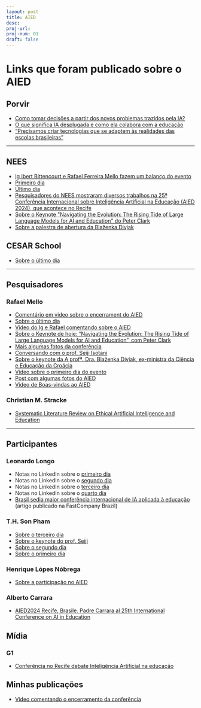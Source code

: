 ```yaml
---
layout: post
title: AIED 
desc: 
proj-url:
proj-num: 01
draft: false
---
```



# Links que foram publicado sobre o AIED

## Porvir

- [Como tomar decisões a partir dos novos problemas trazidos pela IA?](https://porvir.org/aied-2024-como-tomar-decisoes-ia-na-educacao/)
- [O que significa IA desplugada e como ela colabora com a educação](https://porvir.org/ia-desplugada-educacao/)
- [“Precisamos criar tecnologias que se adaptem às realidades das escolas brasileiras”](https://porvir.org/entrevista-seiji-isotani/)

---

## NEES

-  [Ig Ibert Bittencourt e Rafael Ferreira Mello fazem um balanço do evento](https://www.linkedin.com/posts/neesufal_nees-ufal-iaied-activity-7217596299028664320-ilCT?utm_source=share&utm_medium=member_desktop)
-  [Primeiro dia](https://www.linkedin.com/posts/neesufal_nees-ufal-iaied-activity-7216193598533361665-8Eww?utm_source=share&utm_medium=member_desktop)
-  [Último dia](https://www.linkedin.com/posts/rafael-ferreira-mello-989b3b37_aied2024-inovacao-educacao-ugcPost-7217587887922434048-WJA9?utm_source=share&utm_medium=member_desktop)
-  [Pesquisadores do NEES mostraram diversos trabalhos na 25ª Conferência Internacional sobre Inteligência Artificial na Educação (AIED 2024), que acontece no Recife](https://www.linkedin.com/posts/neesufal_nees-aied2024-ugcPost-7217246345219194880-PhMZ?utm_source=share&utm_medium=member_desktop)
-  [Sobre o Keynote "Navigating the Evolution: The Rising Tide of Large Language Models for Al and Education" do Peter Clark](https://www.linkedin.com/posts/neesufal_nees-aied2024-ia-activity-7217257111913656321-vfuI?utm_source=share&utm_medium=member_desktop)
-  [Sobre a palestra de abertura da Blaženka Divjak ](https://www.linkedin.com/posts/neesufal_abertura-da-aied-2024-no-recife-activity-7216812514301345793-OiwF?utm_source=share&utm_medium=member_desktop)

## CESAR School

- [Sobre o último dia](https://www.linkedin.com/posts/cesarschool_aied-activity-7217652605802450944-1QRN?utm_source=share&utm_medium=member_desktop)

---

## Pesquisadores

### Rafael Mello

- [Comentário em video sobre o encerrament do AIED](https://www.linkedin.com/posts/rafael-ferreira-mello-989b3b37_aied2024-aied2024-educaaexaeto-activity-7217661954830557188-kPN-?utm_source=share&utm_medium=member_desktop)
- [Sobre o último dia](https://www.linkedin.com/posts/rafael-ferreira-mello-989b3b37_aied2024-inovacao-educacao-ugcPost-7217587887922434048-WJA9?utm_source=share&utm_medium=member_desktop)
- [Video do Ig e Rafael comentando sobre o AIED](https://www.linkedin.com/posts/rafael-ferreira-mello-989b3b37_aied2024-inovacao-aied-activity-7217252662285594625-kEPz?utm_source=share&utm_medium=member_desktop)
- [Sobre o Keynote de hoje: “Navigating the Evolution: The Rising Tide of Large Language Models for AI and Education”, com Peter Clark](https://www.linkedin.com/posts/rafael-ferreira-mello-989b3b37_aied2024-ia-educaaexaeto-activity-7217162419658248193-Ciaj?utm_source=share&utm_medium=member_desktop)
- [Mais algumas fotos da conferência](https://www.linkedin.com/posts/rafael-ferreira-mello-989b3b37_aied2024-activity-7217143634700226561-BCLp?utm_source=share&utm_medium=member_desktop)
- [Conversando com o prof. Seiji Isotani](https://www.linkedin.com/posts/rafael-ferreira-mello-989b3b37_aied2024-activity-7216817416633257985-fOHW?utm_source=share&utm_medium=member_desktop)
- [Sobre o keynote da A profª. Dra. Blaženka Divjak, ex-ministra da Ciência e Educação da Croácia](https://www.linkedin.com/posts/rafael-ferreira-mello-989b3b37_aied2024-ia-educaaexaeto-activity-7216479885265952770-9Yk_?utm_source=share&utm_medium=member_desktop)
- [Video sobre o primeiro dia do evento](https://www.linkedin.com/posts/rafael-ferreira-mello-989b3b37_aied2024-educaaexaeto-inteligaeanciaartificial-activity-7216403942887350272-LzNG?utm_source=share&utm_medium=member_desktop)
- [Post com algumas fotos do AIED](https://www.linkedin.com/posts/rafael-ferreira-mello-989b3b37_aied2024-aiineducation-educationalinnovation-activity-7216084314097123328-Wo7h?utm_source=share&utm_medium=member_desktop)
- [Video de Boas-vindas ao AIED](https://www.linkedin.com/posts/rafael-ferreira-mello-989b3b37_aied2024-ia-educacao-activity-7216057409822216194-SWZC?utm_source=share&utm_medium=member_desktop)

### Christian M. Stracke

- [Systematic Literature Review on Ethical Artificial Intelligence and Education](https://www.linkedin.com/pulse/systematic-literature-review-ethical-artificial-christian-m-stracke-a8lae/?trackingId=wPz3h8PCR4S0NQxNjiOGYA%3D%3D)

---

## Participantes 

### Leonardo Longo

-  Notas no LinkedIn sobre o [primeiro dia](https://www.linkedin.com/posts/leolongo_aied-ia-aied2024-activity-7216466232647045122-AUge?utm_source=share&utm_medium=member_desktop)
-  Notas no LinkedIn sobre o [segundo dia](https://www.linkedin.com/posts/leolongo_iaed-ia-aied2024-activity-7216803710125957120-EgeF?utm_source=share&utm_medium=member_desktop)
-  Notas no LinkedIn sobre o [terceiro dia](https://www.linkedin.com/posts/leolongo_aied-ia-aied2024-activity-7217112030141415425-iDK5?utm_source=share&utm_medium=member_desktop)
-  Notas no LinkedIn sobre o [quarto dia](https://www.linkedin.com/posts/leolongo_aied-ia-aied2024-activity-7217508081738407936-7VP7?utm_source=share&utm_medium=member_desktop) 
- [Brasil sedia maior conferência internacional de IA aplicada à educação](https://fastcompanybrasil.com/tech/inteligencia-artificial/brasil-sedia-maior-conferencia-internacional-de-ia-aplicada-a-educacao/) (artigo publicado na FastCompany Brazil)

### T.H. Son Pham

- [Sobre o terceiro dia](https://www.linkedin.com/posts/being-there_aied2024-aied-generativeai-activity-7216907469996912642-s5x_?utm_source=share&utm_medium=member_desktop)
- [Sobre o keynote do prof. Seiji](https://www.linkedin.com/posts/being-there_aied2024-ai-aied-activity-7216777478416003075-sSG_?utm_source=share&utm_medium=member_desktop)
- [Sobre o segundo dia](https://www.linkedin.com/posts/being-there_aied2024-ai-aied-activity-7216610243194093568-FfnH?utm_source=share&utm_medium=member_desktop)
- [Sobre o primeiro dia](https://www.linkedin.com/feed/update/urn:li:activity:7216164121560367104?utm_source=share&utm_medium=member_desktop)

### Henrique Lópes Nóbrega

- [Sobre a participação no AIED](https://www.linkedin.com/posts/henriqueln7_aied2024-activity-7222740974857277440-PTcP?utm_source=share&utm_medium=member_desktop)


### Alberto Carrara

- [AIED2024 Recife, Brasile. Padre Carrara al 25th International Conference on AI in Education](https://albertocarrara.com/2024/07/aied2024-recife-brasile-padre-carrara-al-25th-international-conference-on-ai-in-education/)

## Mídia 

### G1

- [Conferência no Recife debate Inteligência Artificial na educação](https://g1.globo.com/pe/pernambuco/ne2/video/conferencia-no-recife-debate-inteligencia-artificial-na-educacao-12747392.ghtml)


## Minhas publicações 

- [Video comentando o encerramento da conferência](https://www.linkedin.com/posts/maluta_aied-activity-7217228752819240961-EbWm?utm_source=share&utm_medium=member_desktop)